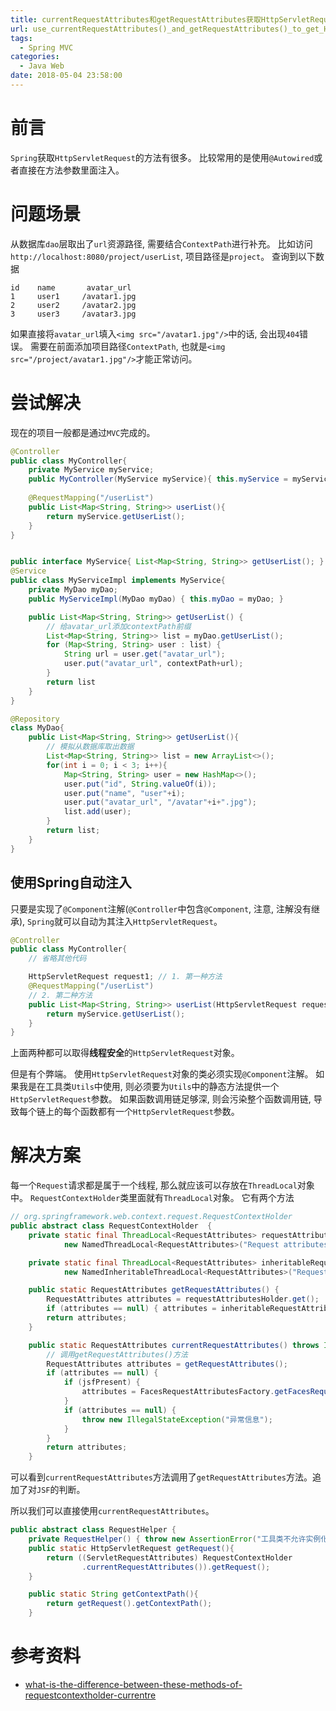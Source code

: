 ```yaml
---
title: currentRequestAttributes和getRequestAttributes获取HttpServletRequest对象
url: use_currentRequestAttributes()_and_getRequestAttributes()_to_get_HttpServletRequest_object
tags:
  - Spring MVC
categories:
  - Java Web
date: 2018-05-04 23:58:00
---
```

# 前言
`Spring`获取`HttpServletRequest`的方法有很多。
比较常用的是使用`@Autowired`或者直接在方法参数里面注入。

# 问题场景
从数据库`dao`层取出了`url`资源路径, 需要结合`ContextPath`进行补充。
比如访问`http://localhost:8080/project/userList`, 项目路径是`project`。
查询到以下数据
```
id    name       avatar_url
1     user1     /avatar1.jpg
2     user2     /avatar2.jpg
3     user3     /avatar3.jpg
```
如果直接将`avatar_url`填入`<img src="/avatar1.jpg"/>`中的话, 会出现`404`错误。
需要在前面添加项目路径`ContextPath`, 也就是`<img src="/project/avatar1.jpg"/>`才能正常访问。

# 尝试解决
现在的项目一般都是通过`MVC`完成的。
```java
@Controller
public class MyController{
    private MyService myService;
    public MyController(MyService myService){ this.myService = myService; }
    
    @RequestMapping("/userList")
    public List<Map<String, String>> userList(){
        return myService.getUserList();    
    }
}


public interface MyService{ List<Map<String, String>> getUserList(); }
@Service
public class MyServiceImpl implements MyService{
    private MyDao myDao;
    public MyServiceImpl(MyDao myDao) { this.myDao = myDao; }

    public List<Map<String, String>> getUserList() {
        // 给avatar_url添加contextPath前缀
        List<Map<String, String>> list = myDao.getUserList();
        for (Map<String, String> user : list) {
            String url = user.get("avatar_url");
            user.put("avatar_url", contextPath+url);
        }
        return list
    }
}

@Repository
class MyDao{
    public List<Map<String, String>> getUserList(){
        // 模拟从数据库取出数据
        List<Map<String, String>> list = new ArrayList<>();
        for(int i = 0; i < 3; i++){
            Map<String, String> user = new HashMap<>();
            user.put("id", String.valueOf(i));
            user.put("name", "user"+i);
            user.put("avatar_url", "/avatar"+i+".jpg");
            list.add(user);
        }
        return list;
    }
}
```

## 使用Spring自动注入
只要是实现了`@Component`注解(`@Controller`中包含`@Component`, 注意, 注解没有继承), `Spring`就可以自动为其注入`HttpServletRequest`。
```java
@Controller
public class MyController{
    // 省略其他代码

    HttpServletRequest request1; // 1. 第一种方法
    @RequestMapping("/userList")
    // 2. 第二种方法
    public List<Map<String, String>> userList(HttpServletRequest request2){
        return myService.getUserList();    
    }
}
```
上面两种都可以取得**线程安全**的`HttpServletRequest`对象。

但是有个弊端。
使用`HttpServletRequest`对象的类必须实现`@Component`注解。
如果我是在工具类`Utils`中使用, 则必须要为`Utils`中的静态方法提供一个`HttpServletRequest`参数。
如果函数调用链足够深, 则会污染整个函数调用链, 导致每个链上的每个函数都有一个`HttpServletRequest`参数。

# 解决方案
每一个`Request`请求都是属于一个线程, 那么就应该可以存放在`ThreadLocal`对象中。
`RequestContextHolder`类里面就有`ThreadLocal`对象。
它有两个方法
```java
// org.springframework.web.context.request.RequestContextHolder
public abstract class RequestContextHolder  {
    private static final ThreadLocal<RequestAttributes> requestAttributesHolder =
            new NamedThreadLocal<RequestAttributes>("Request attributes");

    private static final ThreadLocal<RequestAttributes> inheritableRequestAttributesHolder =
            new NamedInheritableThreadLocal<RequestAttributes>("Request context");

    public static RequestAttributes getRequestAttributes() {
        RequestAttributes attributes = requestAttributesHolder.get();
        if (attributes == null) { attributes = inheritableRequestAttributesHolder.get(); }
        return attributes;
    }

    public static RequestAttributes currentRequestAttributes() throws IllegalStateException {
        // 调用getRequestAttributes()方法
        RequestAttributes attributes = getRequestAttributes();
        if (attributes == null) {
            if (jsfPresent) {
                attributes = FacesRequestAttributesFactory.getFacesRequestAttributes();
            }
            if (attributes == null) {
                throw new IllegalStateException("异常信息");
            }
        }
        return attributes;
    }
```
可以看到`currentRequestAttributes`方法调用了`getRequestAttributes`方法。追加了对`JSF`的判断。

所以我们可以直接使用`currentRequestAttributes`。

```java
public abstract class RequestHelper {
    private RequestHelper() { throw new AssertionError("工具类不允许实例化"); }
    public static HttpServletRequest getRequest(){
        return ((ServletRequestAttributes) RequestContextHolder
                .currentRequestAttributes()).getRequest(); 
    }

    public static String getContextPath(){
        return getRequest().getContextPath();
    }
```

# 参考资料
- [what-is-the-difference-between-these-methods-of-requestcontextholder-currentre](https://stackoverflow.com/questions/47586707)